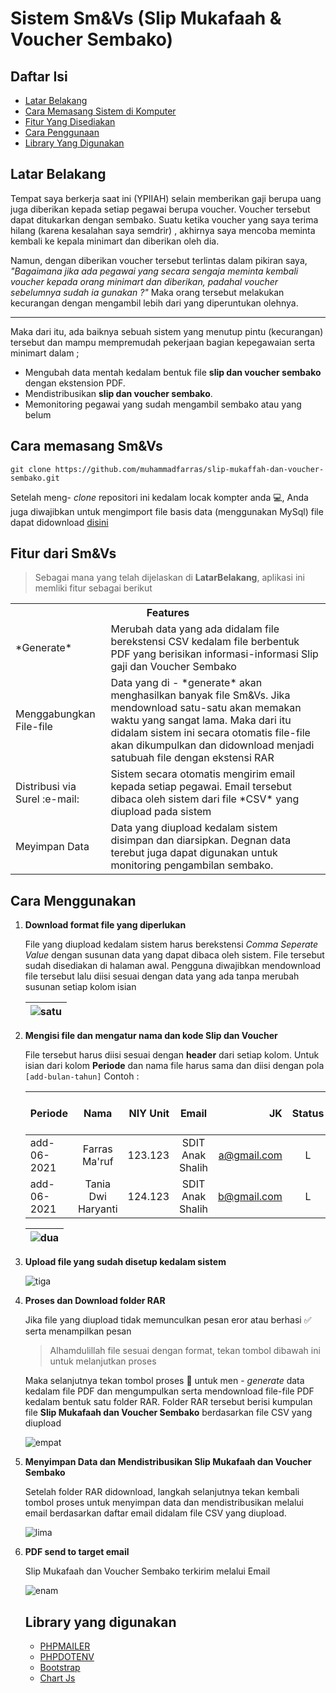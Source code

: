 <h1>Sistem Sm&Vs (Slip Mukafaah & Voucher Sembako)</h1>

## Daftar Isi
- [Latar Belakang](#Latar-Belakang)
- [Cara Memasang Sistem di Komputer](#Cara-memasang-Sm&Vs)
- [Fitur Yang Disediakan](#Fitur-dari-Sm&Vs)
- [Cara Penggunaan](#Cara-Menggunakan)
- [Library Yang Digunakan](#Library-yang-digunakan)


## Latar Belakang
Tempat saya berkerja saat ini (YPIIAH) selain memberikan gaji berupa uang juga diberikan kepada setiap pegawai
berupa voucher. Voucher tersebut dapat ditukarkan dengan sembako. Suatu ketika voucher yang saya terima hilang (karena kesalahan saya semdrir)
, akhirnya saya mencoba meminta kembali ke kepala minimart dan diberikan oleh dia.

Namun, dengan diberikan voucher tersebut terlintas dalam pikiran saya, *"Bagaimana jika ada pegawai yang secara sengaja meminta
kembali voucher kepada orang minimart dan diberikan, padahal voucher sebelumnya sudah ia gunakan ?"* Maka orang tersebut
melakukan kecurangan dengan mengambil lebih dari yang diperuntukan olehnya.
___

Maka dari itu, ada baiknya sebuah sistem yang menutup pintu (kecurangan) tersebut dan mampu mempremudah pekerjaan bagian 
kepegawaian serta minimart dalam ;
* Mengubah data mentah kedalam bentuk file **slip dan voucher sembako** dengan ekstension PDF.
* Mendistribusikan **slip dan voucher sembako**.
* Memonitoring pegawai yang sudah mengambil sembako atau yang belum


## Cara memasang Sm&Vs
```
git clone https://github.com/muhammadfarras/slip-mukaffah-dan-voucher-sembako.git
```
Setelah meng- *clone* repositori ini kedalam locak kompter anda :computer:, Anda juga diwajibkan untuk mengimport file basis data (menggunakan MySql) file dapat didownload [disini](media/db.sql)

## Fitur dari Sm&Vs
> Sebagai mana yang telah dijelaskan di **LatarBelakang**, aplikasi ini memliki fitur sebagai berikut
<table>
<tr><th colspan=2>Features</th></tr>
  <tr><td>*Generate*</td><td>Merubah data yang ada didalam file berekstensi CSV kedalam file berbentuk PDF yang berisikan informasi-informasi Slip gaji dan Voucher Sembako</td></tr>
  <tr><td>Menggabungkan File-file</td><td>Data yang di - *generate* akan menghasilkan banyak file Sm&Vs. Jika mendownload satu-satu akan memakan waktu yang sangat lama. Maka dari itu didalam sistem ini secara otomatis file-file akan dikumpulkan dan didownload menjadi satubuah file dengan ekstensi RAR</td></tr>
  <tr><td>Distribusi via Surel :e-mail:</td><td>Sistem secara otomatis mengirim email kepada setiap pegawai. Email tersebut dibaca oleh sistem dari file *CSV* yang diupload pada sistem</td></tr>
  <tr><td>Meyimpan Data</td><td>Data yang diupload kedalam sistem disimpan dan diarsipkan. Degnan data terebut juga dapat digunakan untuk monitoring pengambilan sembako.</td></tr>
</table>

## Cara Menggunakan
<ol>
<li>
  <b>Download format file yang diperlukan</b>

File yang diupload kedalam sistem harus berekstensi *Comma Seperate Value* dengan susunan data yang dapat dibaca oleh sistem.
File tersebut sudah disediakan di halaman awal. Pengguna diwajibkan mendownload file tersebut lalu diisi sesuai dengan data yang ada tanpa merubah susunan setiap kolom isian
  
  
| ![satu](media/01-download.gif) |
| ----------------|


</li>

  <li><b>Mengisi file dan mengatur nama dan kode Slip dan Voucher</b>
  
  File tersebut harus diisi sesuai dengan **header** dari setiap kolom. Untuk isian dari kolom **Periode** dan nama file harus sama dan diisi dengan pola ```[add-bulan-tahun]```
  Contoh :
  
  | Periode        | Nama           | NIY	Unit  |	Email	| JK	| Status | Jabatan dan Posisi |dan seterusnya
  | ------------- |:-------------:| -----:|:-------------:| -----:|:-------------:| -----:|:-------------:|
  | add-06-2021 |	Farras Ma'ruf |	123.123 |	SDIT Anak Shalih | a@gmail.com |	L |	Staf Akuntan |	Disesuaikan |
  | add-06-2021 |	Tania Dwi Haryanti |	124.123 |	SDIT Anak Shalih | b@gmail.com |	L |	Tetap	Guru |	Disesuaikan |
  
| ![dua](media/02-setting-file.gif) |
| ------- |
  
</li>

<li>
  <b>Upload file yang sudah disetup kedalam sistem</b>
  
  ![tiga](media/03-upload.gif)
  
</li>

<li><b>Proses dan Download folder RAR</b>
  
  Jika file yang diupload tidak memunculkan pesan eror atau berhasi :white_check_mark: serta menampilkan pesan

> Alhamdulillah file sesuai dengan format, tekan tombol dibawah ini untuk melanjutkan proses

Maka selanjutnya tekan tombol proses :black_square_button: untuk men - <i>generate</i> data kedalam file PDF dan mengumpulkan serta mendownload file-file PDF kedalam bentuk satu folder RAR.
Folder RAR tersebut berisi kumpulan file <b>Slip Mukafaah dan Voucher Sembako</b> berdasarkan file CSV yang diupload
  
![empat](media/04-generate.gif)
  
</li>

<li><b>Menyimpan Data dan Mendistribusikan Slip Mukafaah dan Voucher Sembako</b>

Setelah folder RAR didownload, langkah selanjutnya tekan kembali tombol proses untuk menyimpan data dan mendistribusikan melalui email berdasarkan daftar email didalam file CSV yang diupload.
  
![lima](media/05-save-db-email.gif)
  
</li>

<li><b>PDF send to target email</b>

Slip Mukafaah dan Voucher Sembako terkirim melalui Email

![enam](media/06-email.gif)
  
</li>
</ul>

## Library yang digunakan
- [PHPMAILER](https://github.com/PHPMailer/PHPMailer)
- [PHPDOTENV](https://github.com/vlucas/phpdotenv)
- [Bootstrap](https://github.com/twbs/bootstrap)
- [Chart Js](https://github.com/chartjs/Chart.js)
